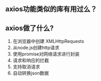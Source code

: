## axios功能类似的库有用过么？

## axios做了什么?

1. 在浏览器中创建 XMLHttpRequests
2. 从node.js创建http请求
3. 使用promise对网络请求进行封装
4. 请求和响应的拦截
5. 支持取消请求
6. 自动转换json数据
